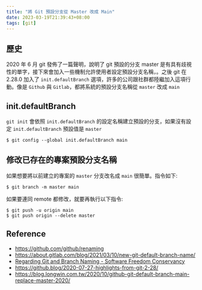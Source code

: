 ```yaml
---
title: "將 Git 預設分支從 Master 改成 Main"
date: 2023-03-19T21:39:43+08:00
tags: [git]
---
```

## 歷史

2020 年 6 月 git 發佈了一篇聲明，說明了 git 預設的分支 master 是有具有歧視性的單字，接下來會加入一些機制允許使用者設定預設分支名稱，。之後 git 在 2.28.0 加入了 `init.defaultBranch` 選項，許多的公司跟社群都陸繼加入這項行動。像是 `Github` 與 `Gitlab`，都將系統的預設分支名稱從 `master` 改成 `main`

## init.defaultBranch

`git init` 會依照 `init.defaultBranch` 的設定名稱建立預設的分支，如果沒有設定 `init.defaultBranch` 預設值是 `master`

```
$ git config --global init.defaultBranch main
```

## 修改已存在的專案預設分支名稱

如果想要將以前建立的專案的 `master` 分支改名成 `main` 很簡單。指令如下:
```
$ git branch -m master main
```

如果要連同 remote 都修改，就要再執行以下指令:
```
$ git push -u origin main
$ git push origin --delete master
```

## Reference

- https://github.com/github/renaming
- https://about.gitlab.com/blog/2021/03/10/new-git-default-branch-name/
- [Regarding Git and Branch Naming - Software Freedom Conservancy](https://sfconservancy.org/news/2020/jun/23/gitbranchname/)
- https://github.blog/2020-07-27-highlights-from-git-2-28/
- https://blog.longwin.com.tw/2020/10/github-git-default-branch-main-replace-master-2020/

